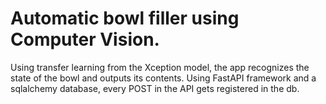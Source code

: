 # Automatic bowl filler using Computer Vision.

Using transfer learning from the Xception model, the app recognizes the state of the bowl and outputs its contents. 
Using FastAPI framework and a sqlalchemy database, every POST in the API gets registered in the db.